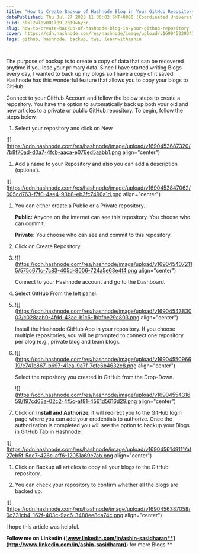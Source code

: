 ```yaml
---
title: "How to Create Backup of Hashnode Blog in Your GitHub Repository"
datePublished: Thu Jul 27 2023 11:36:02 GMT+0000 (Coordinated Universal Time)
cuid: clkl2wlev001l09l2g19w6y3r
slug: how-to-create-backup-of-hashnode-blog-in-your-github-repository
cover: https://cdn.hashnode.com/res/hashnode/image/upload/v1690453393473/0df06a4b-65be-45f7-9cd8-281e0a7efb0e.png
tags: github, hashnode, backup, tws, learnwithashin

---
```


The purpose of backup is to create a copy of data that can be recovered anytime if you lose your primary data. Since I have started writing Blogs every day, I wanted to back up my blogs so I have a copy of it saved. Hashnode has this wonderful feature that allows you to copy your blogs to GitHub.

Connect to your GitHub Account and follow the below steps to create a repository. You have the option to automatically back up both your old and new articles to a private or public GitHub repository. To begin, follow the steps below.

1. Select your repository and click on New
    

![](https://cdn.hashnode.com/res/hashnode/image/upload/v1690453687320/7b8f70ad-d0a7-4fcb-aaca-e076ed5aabb1.png align="center")

1. Add a name to your Repository and also you can add a description (optional).
    

![](https://cdn.hashnode.com/res/hashnode/image/upload/v1690453847062/005cd763-f7f0-4ae4-93b8-eb3fc7490a1d.png align="center")

1. You can either create a Public or a Private repository.
    
    **Public:** Anyone on the internet can see this repository. You choose who can commit.
    
    **Private:** You choose who can see and commit to this repository.
    
2. Click on Create Repository.
    
3. ![](https://cdn.hashnode.com/res/hashnode/image/upload/v1690454072115/575c671c-7c83-405d-8006-724a5e63e4f4.png align="center")
    
    Connect to your Hashnode account and go to the Dashboard.
    
4. Select GitHub From the left panel.
    
5. ![](https://cdn.hashnode.com/res/hashnode/image/upload/v1690454383003/c028aab0-4fdd-43ae-b1c6-1bbfbe29c803.png align="center")
    
    Install the Hashnode GitHub App in your repository. If you choose multiple repositories, you will be prompted to connect one repository per blog (e.g., private blog and team blog).
    
6. ![](https://cdn.hashnode.com/res/hashnode/image/upload/v1690455096619/e741b867-b697-41ea-9a7f-7efe6b4632c8.png align="center")
    
    Select the repository you created in GitHub from the Drop-Down.
    
    ![](https://cdn.hashnode.com/res/hashnode/image/upload/v1690455431659/197cd68a-02c2-4f5c-af81-4561d5616d29.png align="center")
    
7. Click on **Install and Authorize**, it will redirect you to the GitHub login page where you can add your credentials to authorize. Once the authorization is completed you will see the option to backup your Blogs in GitHub Tab in Hashnode.
    

![](https://cdn.hashnode.com/res/hashnode/image/upload/v1690456149111/af27eb5f-5dc7-426c-aff6-12051a69e7ab.png align="center")

1. Click on Backup all articles to copy all your blogs to the GitHub repository.
    
2. You can check your repository to confirm whether all the blogs are backed up.
    

![](https://cdn.hashnode.com/res/hashnode/image/upload/v1690456387058/0c231cb4-162f-403c-9ac6-3488ee8ca74c.png align="center")

I hope this article was helpful.

**Follow me on** **Linkedin (**[**www.linkedin.com/in/ashin-sasidharan**](http://www.linkedin.com/in/ashin-sasidharan)**) for more Blogs.**